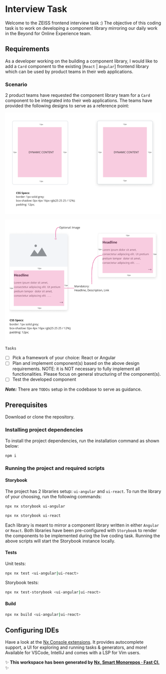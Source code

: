 # Interview Task

Welcome to the ZEISS frontend interview task :)
The objective of this coding task is to work on developing a component library mirroring our daily work
in the Beyond for Online Experience team.

## Requirements

As a developer working on the building a component library, I would like to add a `Card` component to the existing
[`React` | `Angular`] frontend library which can be used by product teams in their web applications.

### Scenario
2 product teams have requested the component library team for a `Card` component to be integrated into
their web applications. The teams have provided the following designs to serve as a reference point:

![requirement-1.png](./docs/requirement-1.png)

![requirement-2.png](./docs/requirement-2.png)

`Tasks`

- [ ] Pick a framework of your choice: React or Angular
- [ ] Plan and implement component(s) based on the above design requirements. NOTE: it is NOT necessary to fully implement all functionalities. Please focus on general structuring of the component(s).
- [ ] Test the developed component

***Note:*** There are `TODOs` setup in the codebase to serve as guidance.

## Prerequisites

Download or clone the repository.

### Installing project dependencies 

To install the project dependencies, run the installation command as shown below:

```sh
npm i
```

### Running the project and required scripts

#### Storybook

The project has 2 libraries setup: `ui-angular` and `ui-react`. To run the library of your choosing, run the
following commands:

```sh
npx nx storybook ui-angular 
```

```sh
npx nx storybook ui-react
```

Each library is meant to mirror a component library written in either `Angular` or `React`.
Both libraries have been pre-configured with `Storybook` to render the components to be implemented during
the live coding task. Running the above scripts will start the Storybook instance locally.

#### Tests

Unit tests:

```sh
npx nx test <ui-angular|ui-react>
```

Storybook tests:

```sh
npx nx test-storybook <ui-angular|ui-react>
```

#### Build

```sh
npx nx build <ui-angular|ui-react>
```

## Configuring IDEs

Have a look at the [Nx Console extensions](https://nx.dev/nx-console). It provides autocomplete support, a UI for exploring and running tasks & generators, and more! Available for VSCode, IntelliJ and comes with a LSP for Vim users.

✨ **This workspace has been generated by [Nx, Smart Monorepos · Fast CI.](https://nx.dev)** ✨
